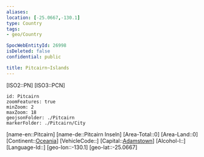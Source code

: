```yaml
---
aliases: 
location: [-25.0667,-130.1]
type: Country
tags:
- geo/Country

SpocWebEntityId: 26998
isDeleted: false
confidential: public

title: Pitcairn~Islands
---
```

[ISO2::PN]
[ISO3::PCN]
```leaflet
id: Pitcairn
zoomFeatures: true 
minZoom: 2 
maxZoom: 18
geojsonFolder: ./Pitcairn
markerFolder: ./Pitcairn/City
```

[name-en::Pitcairn]
[name-de::Pitcairn Inseln]
[Area-Total::0]
[Area-Land::0]
[Continent::[Oceania](geo/Continent/Oceania.md)]
[VehicleCode::]
[Capital::[Adamstown](geo/Continent/Oceania/Pitcairn~Islands/City/Adamstown.md)]
[Alcohol-l::]
[Language-Id::]
[geo-lon::-130.1]
[geo-lat::-25.0667]



